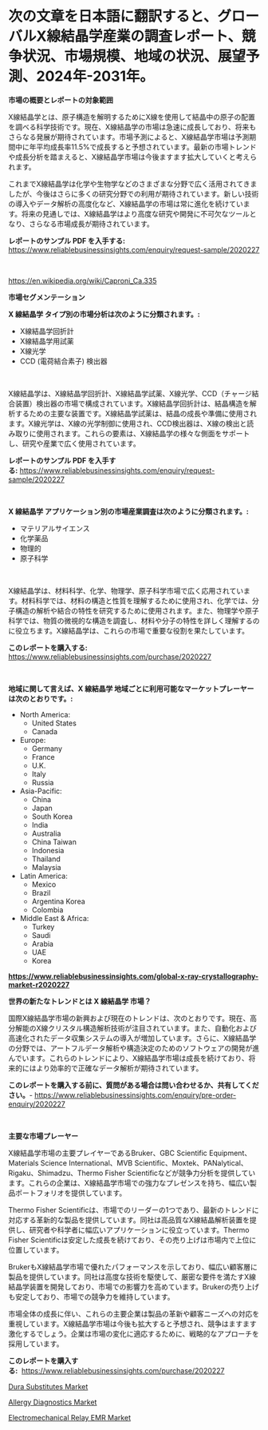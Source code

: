 <p><h1>次の文章を日本語に翻訳すると、グローバルX線結晶学産業の調査レポート、競争状況、市場規模、地域の状況、展望予測、2024年-2031年。</h1></p><p><strong>市場の概要とレポートの対象範囲</strong></p>
<p><p>X線結晶学とは、原子構造を解明するためにX線を使用して結晶中の原子の配置を調べる科学技術です。現在、X線結晶学の市場は急速に成長しており、将来もさらなる発展が期待されています。市場予測によると、X線結晶学市場は予測期間中に年平均成長率11.5%で成長すると予想されています。最新の市場トレンドや成長分析を踏まえると、X線結晶学市場は今後ますます拡大していくと考えられます。</p><p>これまでX線結晶学は化学や生物学などのさまざまな分野で広く活用されてきましたが、今後はさらに多くの研究分野での利用が期待されています。新しい技術の導入やデータ解析の高度化など、X線結晶学の市場は常に進化を続けています。将来の見通しでは、X線結晶学はより高度な研究や開発に不可欠なツールとなり、さらなる市場成長が期待されています。</p></p>
<p><strong>レポートのサンプル PDF を入手する:</strong> <a href="https://www.reliablebusinessinsights.com/enquiry/request-sample/2020227">https://www.reliablebusinessinsights.com/enquiry/request-sample/2020227</a></p>
<p>&nbsp;</p>
<p><a href="https://en.wikipedia.org/wiki/Caproni_Ca.335">https://en.wikipedia.org/wiki/Caproni_Ca.335</a></p>
<p><strong>市場セグメンテーション</strong></p>
<p><strong>X 線結晶学 タイプ別の市場分析は次のように分類されます。:</strong></p>
<p><ul><li>X線結晶学回折計</li><li>X線結晶学用試薬</li><li>X線光学</li><li>CCD (電荷結合素子) 検出器</li></ul></p>
<p>&nbsp;</p>
<p><p>X線結晶学は、X線結晶学回折計、X線結晶学試薬、X線光学、CCD（チャージ結合装置）検出器の市場で構成されています。X線結晶学回折計は、結晶構造を解析するための主要な装置です。X線結晶学試薬は、結晶の成長や準備に使用されます。X線光学は、X線の光学制御に使用され、CCD検出器は、X線の検出と読み取りに使用されます。これらの要素は、X線結晶学の様々な側面をサポートし、研究や産業で広く使用されています。</p></p>
<p><strong>レポートのサンプル PDF を入手する:</strong>&nbsp;<a href="https://www.reliablebusinessinsights.com/enquiry/request-sample/2020227">https://www.reliablebusinessinsights.com/enquiry/request-sample/2020227</a></p>
<p>&nbsp;</p>
<p><strong> X 線結晶学 アプリケーション別の市場産業調査は次のように分類されます。:</strong></p>
<p><ul><li>マテリアルサイエンス</li><li>化学薬品</li><li>物理的</li><li>原子科学</li></ul></p>
<p>&nbsp;</p>
<p><p>X線結晶学は、材料科学、化学、物理学、原子科学市場で広く応用されています。材料科学では、材料の構造と性質を理解するために使用され、化学では、分子構造の解析や結合の特性を研究するために使用されます。また、物理学や原子科学では、物質の微視的な構造を調査し、材料や分子の特性を詳しく理解するのに役立ちます。X線結晶学は、これらの市場で重要な役割を果たしています。</p></p>
<p><strong>このレポートを購入する:</strong>&nbsp; <a href="https://www.reliablebusinessinsights.com/purchase/2020227">https://www.reliablebusinessinsights.com/purchase/2020227</a></p>
<p>&nbsp;</p>
<p><strong>地域に関して言えば、X 線結晶学 地域ごとに利用可能なマーケットプレーヤーは次のとおりです。:</strong></p>
<p><ul>
    <li>
        North America:
        <ul>
            <li>United States</li>
            <li>Canada</li>
        </ul>
    </li>
    <li>
        Europe:
        <ul>
            <li>Germany</li>
            <li>France</li>
            <li>U.K.</li>
            <li>Italy</li>
            <li>Russia</li>
        </ul>
    </li>
    <li>
        Asia-Pacific:
        <ul>
            <li>China</li>
            <li>Japan</li>
            <li>South Korea</li>
            <li>India</li>
            <li>Australia</li>
            <li>China Taiwan</li>
            <li>Indonesia</li>
            <li>Thailand</li>
            <li>Malaysia</li>
        </ul>
    </li>
    <li>
        Latin America:
        <ul>
            <li>Mexico</li>
            <li>Brazil</li>
            <li>Argentina Korea</li>
            <li>Colombia</li>
        </ul>
    </li>
    <li>
        Middle East & Africa:
        <ul>
            <li>Turkey</li>
            <li>Saudi</li>
            <li>Arabia</li>
            <li>UAE</li>
            <li>Korea</li>
        </ul>
    </li>
    </ul></p>
<p><strong><a href="https://www.reliablebusinessinsights.com/global-x-ray-crystallography-market-r2020227">https://www.reliablebusinessinsights.com/global-x-ray-crystallography-market-r2020227</a></strong>&nbsp;</p>
<p><strong>世界の新たなトレンドとは X 線結晶学 市場？</strong></p>
<p><p>国際X線結晶学市場の新興および現在のトレンドは、次のとおりです。現在、高分解能のX線クリスタル構造解析技術が注目されています。また、自動化および高速化されたデータ収集システムの導入が増加しています。さらに、X線結晶学の分野では、アートフルデータ解析や構造決定のためのソフトウェアの開発が進んでいます。これらのトレンドにより、X線結晶学市場は成長を続けており、将来的にはより効率的で正確なデータ解析が期待されています。</p></p>
<p><strong>このレポートを購入する前に、質問がある場合は問い合わせるか、共有してください。</strong>- <a href="https://www.reliablebusinessinsights.com/enquiry/pre-order-enquiry/2020227">https://www.reliablebusinessinsights.com/enquiry/pre-order-enquiry/2020227</a></p>
<p>&nbsp;</p>
<p><strong>主要な市場プレーヤー</strong></p>
<p><p>X線結晶学市場の主要プレイヤーであるBruker、GBC Scientific Equipment、Materials Science International、MVB Scientific、Moxtek、PANalytical、Rigaku、Shimadzu、Thermo Fisher Scientificなどが競争力分析を提供しています。これらの企業は、X線結晶学市場での強力なプレゼンスを持ち、幅広い製品ポートフォリオを提供しています。</p><p>Thermo Fisher Scientificは、市場でのリーダーの1つであり、最新のトレンドに対応する革新的な製品を提供しています。同社は高品質なX線結晶解析装置を提供し、研究者や科学者に幅広いアプリケーションに役立っています。Thermo Fisher Scientificは安定した成長を続けており、その売り上げは市場内で上位に位置しています。</p><p>BrukerもX線結晶学市場で優れたパフォーマンスを示しており、幅広い顧客層に製品を提供しています。同社は高度な技術を駆使して、厳密な要件を満たすX線結晶学装置を開発しており、市場での影響力を高めています。Brukerの売り上げも安定しており、市場での競争力を維持しています。</p><p>市場全体の成長に伴い、これらの主要企業は製品の革新や顧客ニーズへの対応を重視しています。X線結晶学市場は今後も拡大すると予想され、競争はますます激化するでしょう。企業は市場の変化に適応するために、戦略的なアプローチを採用しています。</p></p>
<p><strong>このレポートを購入する:</strong>&nbsp;&nbsp;<a href="https://www.reliablebusinessinsights.com/purchase/2020227">https://www.reliablebusinessinsights.com/purchase/2020227</a></p>
<p><p><a href="https://issuu.com/reportprime-2/docs/dura-substitutes-market-size-2030.pptx">Dura Substitutes Market</a></p><p><a href="https://issuu.com/reportprime-2/docs/allergy-diagnostics-market-size-2030.pptx">Allergy Diagnostics Market</a></p><p><a href="https://github.com/marthawweekle/Market-Research-Report-List-2/blob/main/electromechanical-relay-emr-market.md">Electromechanical Relay EMR Market</a></p></p>